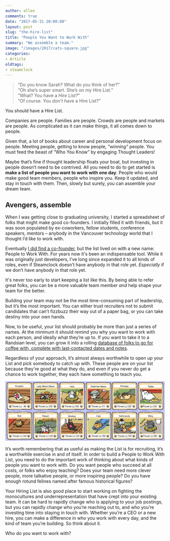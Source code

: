 ```yaml
---
author: allen
comments: true
date: "2017-05-31 20:00:00"
layout: post
slug: "the-hire-list"
title: "People You Want to Work With"
summary: "We assemble a team."
image: "/images/2017/cats-square.jpg"
categories:
- Article
oldtags:
- steamclock
---
```


> “Do you know Sarah? What do you think of her?”<br>
> “Oh she’s super smart. She’s on my Hire List.”<br>
> “What? You have a *Hire List?*”<br>
> “Of course. You *don’t* have a Hire List?”

You should have a Hire List.

Companies are people. Families are people. Crowds are people and markets are people. As complicated as it can make things, it all comes down to people.

Given that, a lot of books about career and personal development focus on people. Meeting people, getting to know people, *"winning"* people. You must feed the beast of “Who You Know” by engaging Thought Leaders!

Maybe that’s fine if thought leadership floats your boat, but investing in people doesn’t need to be contrived. All you need to do to get started is **make a list of people you want to work with one day**. People who would make good team members, people who inspire you. Keep it updated, and stay in touch with them. Then, slowly but surely, you can assemble your dream team.

## Avengers, assemble

When I was getting close to graduating university, I started a spreadsheet of folks that might make good co-founders. I initially filled it with friends, but it was soon populated by ex-coworkers, fellow students, conference speakers, mentors &ndash; anybody in the Vancouver technology world that I thought I’d like to work with.

Eventually [I did find a co-founder](https://www.allenpike.com/2016/cofounding-variables/), but the list lived on with a new name: People to Work With. For years now it's been an indispensable tool. While it was originally just developers, I’ve long since expanded it to all kinds of roles, even if Steamclock doesn’t have anybody in that role yet. *Especially* if we don’t have anybody in that role yet.

It's never too early to start keeping a list like this. By being able to refer great folks, you can be a more valuable team member *and* help shape your team for the better.

Building your team may not be the most time-consuming part of leadership, but it’s the most important. You can either trust recruiters not to submit candidates that can’t fizzbuzz their way out of a paper bag, or you can take destiny into your own hands.

Now, to be useful, your list should probably be more than just a series of names. At the minimum it should remind you why you want to work with each person, and ideally what they’re up to. If you want to take it to a Randsian level, you can grow it into a rolling [database of folks to go for coffee with, complete with last-contacted dates and notes](http://randsinrepose.com/archives/how-to-recruit/).

Regardless of your approach, it’s almost always worthwhile to open up your List and pick somebody to catch up with. These people are on your list because they're good at what they do, and even if you never do get a chance to work together, they each have something to teach you.

<a href='http://imgur.com/Z7j5gPU'><img src='/images/2017/neko-cats.jpg'></a>

It’s worth remembering that as useful as making the List is for recruiting, it’s a worthwhile exercise in and of itself. In order to build a People to Work With List, you need to do the important work of thinking about what kinds of people you want to work with. Do you want people who succeed at all costs, or folks who enjoy teaching? Does your team need more clever people, more talkative people, or more inspiring people? Do you have enough rotund felines named after famous historical figures?

Your Hiring List is also good place to start working on fighting the monocultures and underrepresentation that have crept into your existing team. It can be hard to rapidly change who is applying to your job postings, but you can rapidly change who you’re reaching out to, and who you’re investing time into staying in touch with. Whether you’re a CEO or a new hire, you can make a difference in who you work with every day, and the kind of team you’re building. So think about it.

Who do you want to work with?